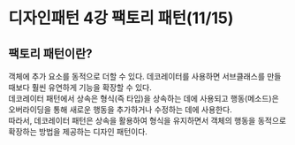 # 디자인패턴 4강 팩토리 패턴(11/15)

## 팩토리 패턴이란?
객체에 추가 요소를 동적으로 더할 수 있다. 데코레이터를 사용하면 서브클래스를 만들 때보다 훨씬 유연하게 기능을 확장할 수 있다.
<br>
데코레이터 패턴에서 상속은 형식(즉 타입)을 상속하는 데에 사용되고 행동(메소드)은 오버라이딩을 통해 새로운 행동을 추가하거나 수정하는 데에 사용한다.<br>
따라서, 데코레이터 패턴은 상속을 활용하여 형식을 유지하면서 객체의 행동을 동적으로 확장하는 방법을 제공하는 디자인 패턴이다.


### 
